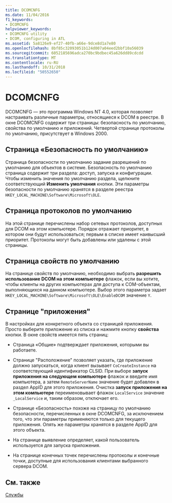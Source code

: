 ```yaml
---
title: DCOMCNFG
ms.date: 11/04/2016
f1_keywords:
- DCOMCNFG
helpviewer_keywords:
- DCOMCNFG utility
- DCOM, configuring in ATL
ms.assetid: 5a8126e9-ef27-40fb-a66e-9dce8d1a7e80
ms.openlocfilehash: 8bf85c32093051b124d007a04eed2bbf10a56039
ms.sourcegitcommit: 6052185696adca270bc9bdbec45a626dd89cdcdd
ms.translationtype: MT
ms.contentlocale: ru-RU
ms.lasthandoff: 10/31/2018
ms.locfileid: "50552650"
---
```

# <a name="dcomcnfg"></a>DCOMCNFG

DCOMCNFG — это программа Windows NT 4.0, которая позволяет настраивать различные параметры, относящиеся к DCOM в реестре. В окне DCOMCNFG содержит три страницы: безопасность по умолчанию, свойства по умолчанию и приложений. Четвертой странице протоколы по умолчанию, присутствует в Windows 2000.

## <a name="default-security-page"></a>Страница «Безопасность по умолчанию»

Страница безопасности по умолчанию задание разрешений по умолчанию для объектов в системе. Безопасность по умолчанию страница содержит три раздела: доступ, запуска и конфигурации. Чтобы изменить значения по умолчанию раздела, щелкните соответствующий **Изменить умолчания** кнопки. Эти параметры безопасности по умолчанию хранятся в разделе реестра `HKEY_LOCAL_MACHINE\Software\Microsoft\OLE`.

## <a name="default-protocols-page"></a>Страница протоколов по умолчанию

На этой странице перечислены набор сетевых протоколов, доступных для DCOM на этом компьютере. Порядок отражает приоритет, в котором они будут использоваться; первым в списке имеет наивысший приоритет. Протоколы могут быть добавлены или удалены с этой страницы.

## <a name="default-properties-page"></a>Страница свойств по умолчанию

На странице свойств по умолчанию, необходимо выбрать **разрешить использование DCOM на этом компьютере** флажок, если вы хотите, чтобы клиенты на других компьютерах для доступа к COM-объектам, выполняющихся на данном компьютере. Выбор этого параметра задает `HKEY_LOCAL_MACHINE\Software\Microsoft\OLE\EnableDCOM` значение `Y`.

## <a name="applications-page"></a>Странице "приложения"

В настройках для конкретного объекта со страницей приложения. Просто выберите приложение из списка и нажмите кнопку **свойства** кнопки. В окне свойств имеется пять страниц:

- Страница «Общие» подтверждает приложения, которыми вы работаете.

- Странице "Расположение" позволяет указать, где приложение должно запускаться, когда клиент вызывает `CoCreateInstance` на соответствующий идентификатор CLSID. При выборе **запуск приложения на следующем компьютере** флажок и введите имя компьютера, а затем `RemoteServerName` значение будет добавлен в раздел AppID для этого приложения. Очистка **запуск приложения на этом компьютере** переименовывает флажок `LocalService` значение `_LocalService` и, таким образом, отключает его.

- Странице «Безопасность» похоже на страницу по умолчанию безопасности, перечисленных в окне DCOMCNFG, за исключением того, что эти параметры применяются только для текущего приложения. Опять же параметры хранятся в разделе AppID для этого объекта.

- На странице выявление определяет, какой пользователь используется для запуска приложения.

- На странице конечных точек перечислены протоколы и конечные точки, доступные для использования клиентами выбранного сервера DCOM.

## <a name="see-also"></a>См. также

[Службы](../atl/atl-services.md)

